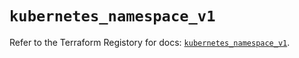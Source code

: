 # `kubernetes_namespace_v1`

Refer to the Terraform Registory for docs: [`kubernetes_namespace_v1`](https://www.terraform.io/docs/providers/kubernetes/r/namespace_v1).
